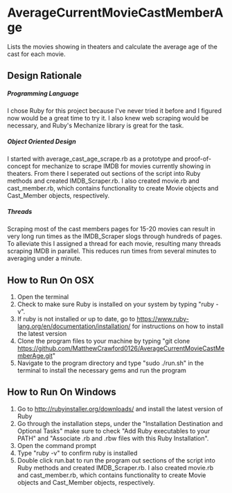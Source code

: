 # AverageCurrentMovieCastMemberAge
Lists the movies showing in theaters and calculate the average age of the cast for each movie.

## Design Rationale

##### Programming Language
I chose Ruby for this project because I've never tried it before and I figured now would be a great time to try it. I also knew web scraping would be necessary, and Ruby's Mechanize library is great for the task.
##### Object Oriented Design
I started with average_cast_age_scrape.rb as a prototype and proof-of-concept for mechanize to scrape IMDB for movies currently showing in theaters. From there I seperated out sections of the script into Ruby methods and created IMDB_Scraper.rb. I also created movie.rb and cast_member.rb, which contains functionality to create Movie objects and Cast_Member objects, respectively. 
##### Threads
Scraping most of the cast members pages for 15-20 movies can result in very long run times as the IMDB_Scraper slogs through hundreds of pages. To alleviate this I assigned a thread for each movie, resulting many threads scraping IMDB in parallel. This reduces run times from several minutes to averaging under a minute.

## How to Run On OSX
1. Open the terminal
2. Check to make sure Ruby is installed on your system by typing "ruby -v". 
3. If ruby is not installed or up to date, go to https://www.ruby-lang.org/en/documentation/installation/ for instructions on how to install the latest version
4. Clone the program files to your machine by typing "git clone https://github.com/MatthewCrawford0126/AverageCurrentMovieCastMemberAge.git"
5. Navigate to the program directory and type "sudo ./run.sh" in the terminal to install the necessary gems and run the program

## How to Run On Windows
1. Go to http://rubyinstaller.org/downloads/ and install the latest version of Ruby
2. Go through the installation steps, under the "Installation Destination and Optional Tasks" make sure to check "Add Ruby executables to your PATH" and "Associate .rb and .rbw files with this Ruby Installation". 
3. Open the command prompt
4. Type "ruby -v" to confirm ruby is installed
5. Double click run.bat to run the program out sections of the script into Ruby methods and created IMDB_Scraper.rb. I also created movie.rb and cast_member.rb, which contains functionality to create Movie objects and Cast_Member objects, respectively. 


